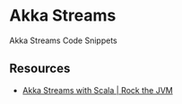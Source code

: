 # Akka Streams
Akka Streams Code Snippets

## Resources
- [Akka Streams with Scala | Rock the JVM](https://www.udemy.com/course/akka-streams/)
